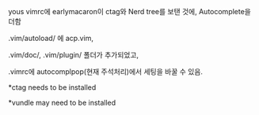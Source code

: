yous vimrc에 earlymacaron이 ctag와 Nerd tree를 보탠 것에, Autocomplete을 더함

.vim/autoload/ 에 acp.vim,

.vim/doc/, .vim/plugin/ 폴더가 추가되었고,

.vimrc에 autocomplpop(현재 주석처리)에서 세팅을 바꿀 수 있음.


*ctag needs to be installed

*vundle may need to be installed
